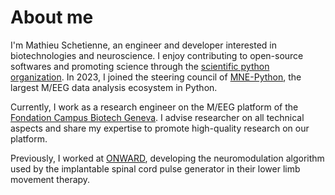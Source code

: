 # About me

I'm Mathieu Schetienne, an engineer and developer interested in biotechnologies and
neuroscience. I enjoy contributing to open-source softwares and promoting science
through the [scientific python organization](https://scientific-python.org/). In 2023, I
joined the steering council of [MNE-Python](https://mne.tools), the largest M/EEG data
analysis ecosystem in Python.

Currently, I work as a research engineer on the M/EEG platform of the
[Fondation Campus Biotech Geneva](https://hnp.fcbg.ch/). I advise researcher on all
technical aspects and share my expertise to promote high-quality research on our
platform.

Previously, I worked at [ONWARD](https://www.onwd.com/), developing the neuromodulation
algorithm used by the implantable spinal cord pulse generator in their lower limb
movement therapy.
